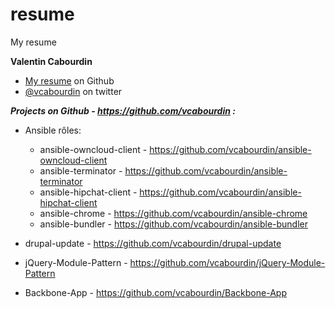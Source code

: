 resume
======

My resume

**Valentin Cabourdin**
*   [My resume](https://github.com/vcabourdin/resume/blob/master/Valentin%20Cabourdin-Resume.pdf) on Github
*   [@vcabourdin](http://twitter.com/vcabourdin) on twitter 

***Projects on Github - https://github.com/vcabourdin :***

* Ansible rôles:
  * ansible-owncloud-client - https://github.com/vcabourdin/ansible-owncloud-client 
  * ansible-terminator - https://github.com/vcabourdin/ansible-terminator
  * ansible-hipchat-client - https://github.com/vcabourdin/ansible-hipchat-client
  * ansible-chrome - https://github.com/vcabourdin/ansible-chrome
  * ansible-bundler - https://github.com/vcabourdin/ansible-bundler

* drupal-update - https://github.com/vcabourdin/drupal-update
* jQuery-Module-Pattern - https://github.com/vcabourdin/jQuery-Module-Pattern
* Backbone-App - https://github.com/vcabourdin/Backbone-App
